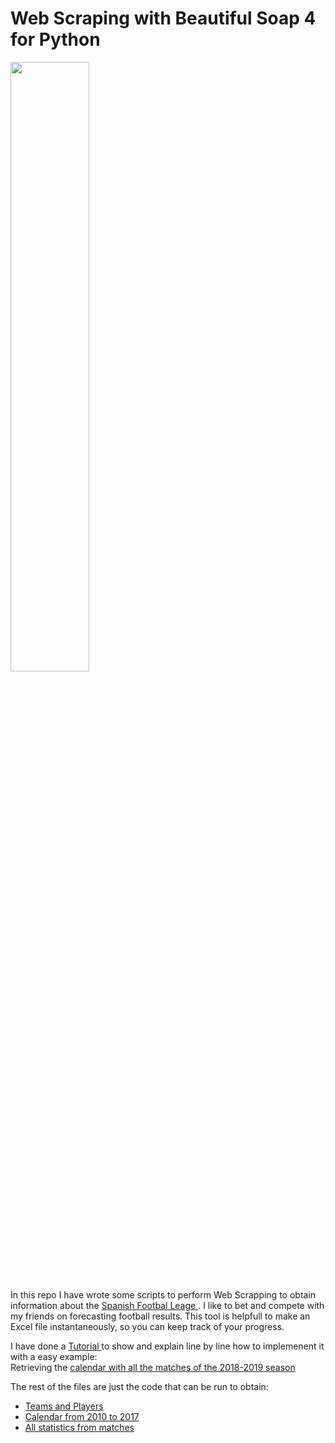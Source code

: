 
# Web Scraping with Beautiful Soap 4 for Python

<img src='https://github.com/PabloRR100/Betcomm/blob/master/Scrapping/images/title.png?raw=true' style='width:50%'>

In this repo I have wrote some scripts to perform Web Scrapping to obtain information about the <a href="https://www.laliga.es" target="_blank"> Spanish Footbal Leage </a>. I like to bet and compete with my friends on forecasting football results. This tool is helpfull to make an Excel file instantaneously, so you can keep track of your progress.  


I have done a <a href="https://github.com/PabloRR100/web_scrapping/blob/master/Calendar.md" target="_blank"> Tutorial </a> to show and explain line by line how to implemenent it with a easy example:  
Retrieving the <a href="https://github.com/PabloRR100/web_scrapping/blob/master/Calendar.md" target="_blank"> calendar with all the matches of the 2018-2019 season </a>


The rest of the files are just the code that can be run to obtain:  

- <a href = 'https://github.com/PabloRR100/web_scrapping/blob/master/1_web_scrapper_teams_and_players.py' target = '_blank'> Teams and Players </a>
- <a href = 'https://github.com/PabloRR100/web_scrapping/blob/master/0_web_scrapper_2010_2017.py' target = '_blank'> Calendar from 2010 to 2017 </a>
- <a href = 'https://github.com/PabloRR100/web_scrapping/blob/master/2_web_scrapper_match_details.py' target = '_blank'> All statistics from matches </a>


